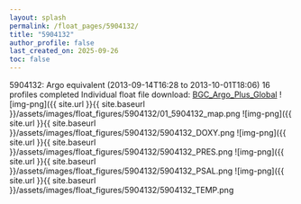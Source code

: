 ```yaml
---
layout: splash
permalink: /float_pages/5904132/
title: "5904132"
author_profile: false
last_created_on: 2025-09-26
toc: false
---
```

 
5904132: Argo equivalent (2013-09-14T16:28 to 2013-10-01T18:06)
16 profiles completed
Individual float file download: [BGC_Argo_Plus_Global](https://ftp.soest.hawaii.edu/bgc_argo_plus/Individual_Floats/outliers_removed/5904132_Sprof_processed.nc)
![img-png]({{ site.url }}{{ site.baseurl }}/assets/images/float_figures/5904132/01_5904132_map.png
![img-png]({{ site.url }}{{ site.baseurl }}/assets/images/float_figures/5904132/5904132_DOXY.png
![img-png]({{ site.url }}{{ site.baseurl }}/assets/images/float_figures/5904132/5904132_PRES.png
![img-png]({{ site.url }}{{ site.baseurl }}/assets/images/float_figures/5904132/5904132_PSAL.png
![img-png]({{ site.url }}{{ site.baseurl }}/assets/images/float_figures/5904132/5904132_TEMP.png
